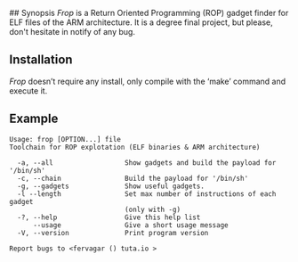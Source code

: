 ## Synopsis
*Frop* is a Return Oriented Programming (ROP) gadget finder for ELF files of the ARM architecture. It is a degree final project, but please, don't hesitate in notify of any bug.

## Installation                                                                         
*Frop* doesn’t require any install, only compile with the ‘make’ command and execute it.

## Example
	Usage: frop [OPTION...] file
	Toolchain for ROP explotation (ELF binaries & ARM architecture)
	
	  -a, --all                  Show gadgets and build the payload for '/bin/sh'
	  -c, --chain                Build the payload for '/bin/sh'
	  -g, --gadgets              Show useful gadgets.
	  -l --length                Set max number of instructions of each gadget
	                             (only with -g)
	  -?, --help                 Give this help list
	      --usage                Give a short usage message
	  -V, --version              Print program version
	
	Report bugs to <fervagar () tuta.io >

